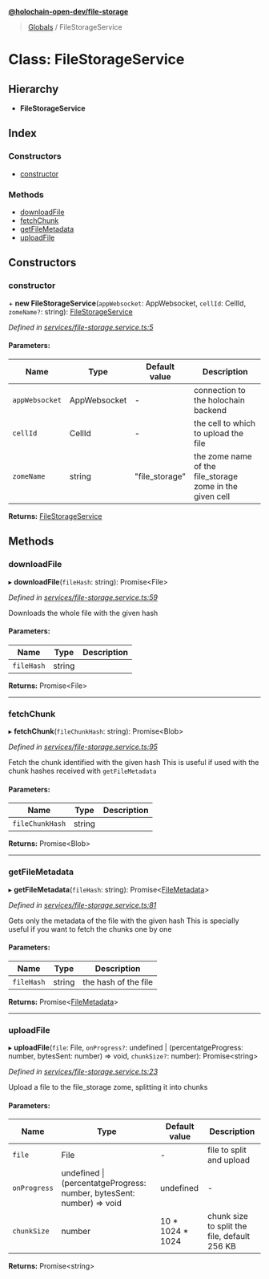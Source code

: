 **[@holochain-open-dev/file-storage](../README.md)**

> [Globals](../globals.md) / FileStorageService

# Class: FileStorageService

## Hierarchy

* **FileStorageService**

## Index

### Constructors

* [constructor](filestorageservice.md#constructor)

### Methods

* [downloadFile](filestorageservice.md#downloadfile)
* [fetchChunk](filestorageservice.md#fetchchunk)
* [getFileMetadata](filestorageservice.md#getfilemetadata)
* [uploadFile](filestorageservice.md#uploadfile)

## Constructors

### constructor

\+ **new FileStorageService**(`appWebsocket`: AppWebsocket, `cellId`: CellId, `zomeName?`: string): [FileStorageService](filestorageservice.md)

*Defined in [services/file-storage.service.ts:5](https://github.com/holochain-open-dev/file-storage-module/blob/2366d1f/ui/src/services/file-storage.service.ts#L5)*

#### Parameters:

Name | Type | Default value | Description |
------ | ------ | ------ | ------ |
`appWebsocket` | AppWebsocket | - | connection to the holochain backend |
`cellId` | CellId | - | the cell to which to upload the file |
`zomeName` | string | "file\_storage" | the zome name of the file_storage zome in the given cell  |

**Returns:** [FileStorageService](filestorageservice.md)

## Methods

### downloadFile

▸ **downloadFile**(`fileHash`: string): Promise\<File>

*Defined in [services/file-storage.service.ts:59](https://github.com/holochain-open-dev/file-storage-module/blob/2366d1f/ui/src/services/file-storage.service.ts#L59)*

Downloads the whole file with the given hash

#### Parameters:

Name | Type | Description |
------ | ------ | ------ |
`fileHash` | string |   |

**Returns:** Promise\<File>

___

### fetchChunk

▸ **fetchChunk**(`fileChunkHash`: string): Promise\<Blob>

*Defined in [services/file-storage.service.ts:95](https://github.com/holochain-open-dev/file-storage-module/blob/2366d1f/ui/src/services/file-storage.service.ts#L95)*

Fetch the chunk identified with the given hash
This is useful if used with the chunk hashes received with `getFileMetadata`

#### Parameters:

Name | Type | Description |
------ | ------ | ------ |
`fileChunkHash` | string |   |

**Returns:** Promise\<Blob>

___

### getFileMetadata

▸ **getFileMetadata**(`fileHash`: string): Promise\<[FileMetadata](../interfaces/filemetadata.md)>

*Defined in [services/file-storage.service.ts:81](https://github.com/holochain-open-dev/file-storage-module/blob/2366d1f/ui/src/services/file-storage.service.ts#L81)*

Gets only the metadata of the file with the given hash
This is specially useful if you want to fetch the chunks one by one

#### Parameters:

Name | Type | Description |
------ | ------ | ------ |
`fileHash` | string | the hash of the file  |

**Returns:** Promise\<[FileMetadata](../interfaces/filemetadata.md)>

___

### uploadFile

▸ **uploadFile**(`file`: File, `onProgress?`: undefined \| (percentatgeProgress: number, bytesSent: number) => void, `chunkSize?`: number): Promise\<string>

*Defined in [services/file-storage.service.ts:23](https://github.com/holochain-open-dev/file-storage-module/blob/2366d1f/ui/src/services/file-storage.service.ts#L23)*

Upload a file to the file_storage zome, splitting it into chunks

#### Parameters:

Name | Type | Default value | Description |
------ | ------ | ------ | ------ |
`file` | File | - | file to split and upload |
`onProgress` | undefined \| (percentatgeProgress: number, bytesSent: number) => void | undefined | - |
`chunkSize` | number | 10 * 1024 * 1024 | chunk size to split the file, default 256 KB  |

**Returns:** Promise\<string>
